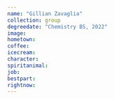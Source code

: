 ```yaml
---
name: "Gillian Zavaglia"
collection: group
degreedate: "Chemistry BS, 2022"
image:
hometown:
coffee:
icecream:
character:
spiritanimal:
job:
bestpart:
rightnow:
---
```

